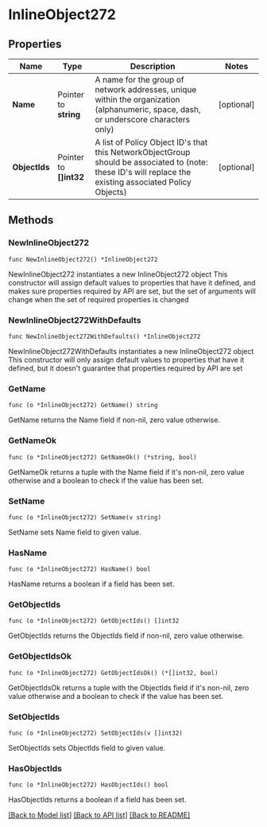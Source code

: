 # InlineObject272

## Properties

Name | Type | Description | Notes
------------ | ------------- | ------------- | -------------
**Name** | Pointer to **string** | A name for the group of network addresses, unique within the organization (alphanumeric, space, dash, or underscore characters only) | [optional] 
**ObjectIds** | Pointer to **[]int32** | A list of Policy Object ID&#39;s that this NetworkObjectGroup should be associated to (note: these ID&#39;s will replace the existing associated Policy Objects) | [optional] 

## Methods

### NewInlineObject272

`func NewInlineObject272() *InlineObject272`

NewInlineObject272 instantiates a new InlineObject272 object
This constructor will assign default values to properties that have it defined,
and makes sure properties required by API are set, but the set of arguments
will change when the set of required properties is changed

### NewInlineObject272WithDefaults

`func NewInlineObject272WithDefaults() *InlineObject272`

NewInlineObject272WithDefaults instantiates a new InlineObject272 object
This constructor will only assign default values to properties that have it defined,
but it doesn't guarantee that properties required by API are set

### GetName

`func (o *InlineObject272) GetName() string`

GetName returns the Name field if non-nil, zero value otherwise.

### GetNameOk

`func (o *InlineObject272) GetNameOk() (*string, bool)`

GetNameOk returns a tuple with the Name field if it's non-nil, zero value otherwise
and a boolean to check if the value has been set.

### SetName

`func (o *InlineObject272) SetName(v string)`

SetName sets Name field to given value.

### HasName

`func (o *InlineObject272) HasName() bool`

HasName returns a boolean if a field has been set.

### GetObjectIds

`func (o *InlineObject272) GetObjectIds() []int32`

GetObjectIds returns the ObjectIds field if non-nil, zero value otherwise.

### GetObjectIdsOk

`func (o *InlineObject272) GetObjectIdsOk() (*[]int32, bool)`

GetObjectIdsOk returns a tuple with the ObjectIds field if it's non-nil, zero value otherwise
and a boolean to check if the value has been set.

### SetObjectIds

`func (o *InlineObject272) SetObjectIds(v []int32)`

SetObjectIds sets ObjectIds field to given value.

### HasObjectIds

`func (o *InlineObject272) HasObjectIds() bool`

HasObjectIds returns a boolean if a field has been set.


[[Back to Model list]](../README.md#documentation-for-models) [[Back to API list]](../README.md#documentation-for-api-endpoints) [[Back to README]](../README.md)


